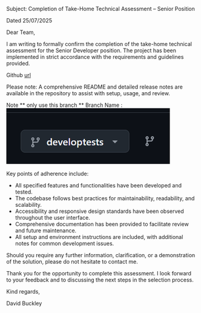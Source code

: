 Subject: Completion of Take-Home Technical Assessment – Senior Position

Dated 25/07/2025

Dear Team,

I am writing to formally confirm the completion of the take-home technical assessment for the
Senior Developer position. The project has been implemented in strict accordance with 
the requirements and guidelines provided.


Github [url](https://github.com/dotnetappdev/pdscs)

Please note: A comprehensive README and detailed release notes are available in the repository to assist with setup, usage, and review.

Note ** only use this branch **
Branch Name : ![alt text](image.png)

Key points of adherence include:
- All specified features and functionalities have been developed and tested.
- The codebase follows best practices for maintainability, readability, and scalability.
- Accessibility and responsive design standards have been observed throughout the user interface.
- Comprehensive documentation has been provided to facilitate review and future maintenance.
- All setup and environment instructions are included, with additional notes for common development issues.

Should you require any further information, clarification, or a demonstration of the solution,
please do not hesitate to contact me.

Thank you for the opportunity to complete this assessment. I look forward to your 
feedback and to discussing the next steps in the selection process.

Kind regards,

David Buckley


